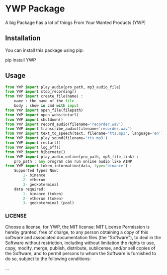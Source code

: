 # YWP Package

A big Package has a lot of things From Your Wanted Products (YWP)

## Installation

You can install this package using pip:

pip install YWP

## Usage

```python
from YWP import play_audio(pro_path, mp3_audio_file)
from YWP import stop_recording()
from YWP import create_file(name) :
    name : the name of the file
    body : show in cmd with input
from YWP import open_file(filepath)
from YWP import open_website(url)
from YWP import shutdown()
from YWP import record_audio(filename='recorder.wav')
from YWP import transcribe_audio(filename='recorder.wav')
from YWP import text_to_speech(text, filename="tts.mp3", language='en')
from YWP import play_sound(filename='tts.mp3')
from YWP import restart()
from YWP import log_off()
from YWP import hibernate()
from YWP import play_audio_online(pro_path, mp3_file_link) :
    pro_path : any program can run online audio like AIMP
from YWP import token_information(data, type='binance') :
    Supported Types Now:
        1- binance
        2- etherum
        3- geckoterminal
    data required:
        1- binance (token)
        2- etherum (token)
        3- geckoterminal (pool)
```

### LICENSE

Choose a license, for YWP, the MIT license:
MIT License
Permission is hereby granted, free of charge, to any person obtaining a copy
of this software and associated documentation files (the "Software"), to deal
in the Software without restriction, including without limitation the rights
to use, copy, modify, merge, publish, distribute, sublicense, and/or sell
copies of the Software, and to permit persons to whom the Software is
furnished to do so, subject to the following conditions:

...